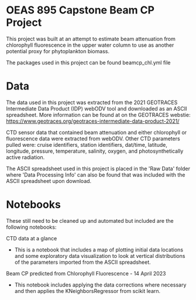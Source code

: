 # OEAS 895 Capstone Beam CP Project

This project was built at an attempt to estimate beam attenuation from chlorophyll fluorescence in the upper water column to use as another potential proxy for phytoplankton biomass. 

The packages used in this project can be found beamcp_chl.yml file

# Data

The data used in this project was extracted from the 2021 GEOTRACES Intermediate Data Product (IDP) webODV tool and downloaded as an ASCII spreadsheet.
More information can be found at on the GEOTRACES webstie:  https://www.geotraces.org/geotraces-intermediate-data-product-2021/

CTD sensor data that contained beam attenuation and either chlorophyll or fluorescence data were extracted from webODV.  Other CTD parameters pulled were:  cruise identifiers, station identifiers, dat/time, latitude, longitude, pressure, temperature, salinity, oxygen, and photosynthetically active radiation.  

The ASCII spreadsheet used in this project is placed in the 'Raw Data' folder where 'Data Processing Info' can also be found that was included with the ASCII spreadsheet upon download.  

# Notebooks

These still need to be cleaned up and automated but included are the following notebooks:  

CTD data at a glance
* This is a notebook that includes a map of plotting initial data locations and some exploratory data visualization to look at vertical distributions of the                 parameters imported from the ASCII spreadsheet.

Beam CP predicted from Chlorophyll Fluorescence - 14 April 2023
* This notebook includes applying the data corrections where necessary and then applies the KNeighborsRegressor from scikit learn.  
